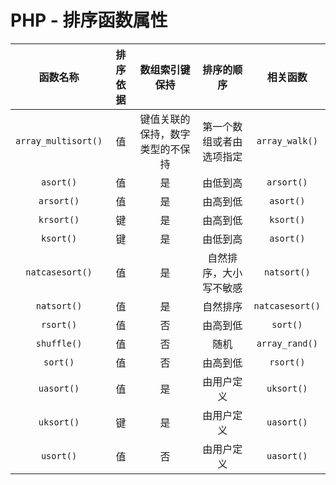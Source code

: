 # PHP - 排序函数属性

| 函数名称            | 排序依据 | 数组索引键保持                   | 排序的顺序               | 相关函数        |
| :-----------------: | :------: | :------------------------------: | :----------------------: | :-------------: |
| `array_multisort()` | 值       | 键值关联的保持，数字类型的不保持 | 第一个数组或者由选项指定 | `array_walk()`  |
| `asort()`           | 值       | 是                               | 由低到高                 | `arsort()`      |
| `arsort()`          | 值       | 是                               | 由高到低                 | `asort()`       |
| `krsort()`          | 键       | 是                               | 由高到低                 | `ksort()`       |
| `ksort()`           | 键       | 是                               | 由低到高                 | `asort()`       |
| `natcasesort()`     | 值       | 是                               | 自然排序，大小写不敏感   | `natsort()`     |
| `natsort()`         | 值       | 是                               | 自然排序                 | `natcasesort()` |
| `rsort()`           | 值       | 否                               | 由高到低                 | `sort()`        |
| `shuffle()`         | 值       | 否                               | 随机                     | `array_rand()`  |
| `sort()`            | 值       | 否                               | 由高到低                 | `rsort()`       |
| `uasort()`          | 值       | 是                               | 由用户定义               | `uksort()`      |
| `uksort()`          | 键       | 是                               | 由用户定义               | `uasort()`      |
| `usort()`           | 值       | 否                               | 由用户定义               | `uasort()`      |

